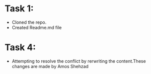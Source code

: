 # Task 1:

- Cloned the repo.
- Created Readme.md file

# Task 4:

- Attempting to resolve the conflict by rerwriting the content.These changes are made by Amos Shehzad

